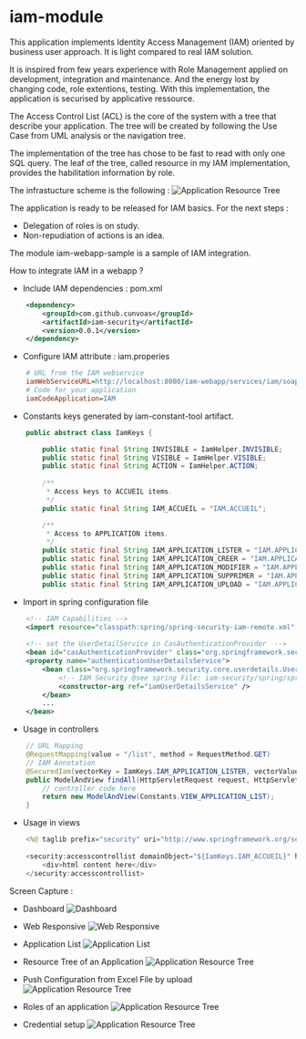 iam-module
===================

This application implements Identity Access Management (IAM) oriented by business user approach. It is light compared to real IAM solution.

It is inspired from few years experience with Role Management applied on development, integration and maintenance. And the energy lost by changing code, role extentions, testing. 
With this implementation, the application is securised by applicative ressource.

The Access Control List (ACL) is the core of the system with a tree that describe your application. The tree will be created by following the Use Case from UML analysis or the navigation tree.

The implementation of the tree has chose to be fast to read with only one SQL query.
The leaf of the tree, called resource in my IAM implementation, provides the habilitation information by role.

The infrastucture scheme is the following :
![Application Resource Tree](./docs/imgs/iam_schema.png)

The application is ready to be released for IAM basics.
For the next steps :
* Delegation of roles is on study.
* Non-repudiation of actions is an idea.


The module iam-webapp-sample is a sample of IAM integration.

How to integrate IAM in a webapp ?
* Include IAM dependencies : pom.xml
```XML
	<dependency>
		<groupId>com.github.cunvoas</groupId>
		<artifactId>iam-security</artifactId>
		<version>0.0.1</version>
	</dependency>
```

* Configure IAM attribute : iam.properies
```INI
    # URL from the IAM webservice
    iamWebServiceURL=http://localhost:8080/iam-webapp/services/iam/soap
    # Code for your application
    iamCodeApplication=IAM
```

* Constants keys generated by iam-constant-tool artifact.
```Java
	public abstract class IamKeys {

		public static final String INVISIBLE = IamHelper.INVISIBLE;
		public static final String VISIBLE = IamHelper.VISIBLE;
		public static final String ACTION = IamHelper.ACTION;
		
		/**
		 * Access keys to ACCUEIL items.
		 */
		public static final String IAM_ACCUEIL = "IAM.ACCUEIL";

		/**
		 * Access to APPLICATION items.
		 */
		public static final String IAM_APPLICATION_LISTER = "IAM.APPLICATION.LISTER";
		public static final String IAM_APPLICATION_CREER = "IAM.APPLICATION.CREER";
		public static final String IAM_APPLICATION_MODIFIER = "IAM.APPLICATION.MODIFIER";
		public static final String IAM_APPLICATION_SUPPRIMER = "IAM.APPLICATION.SUPPRIMER";
		public static final String IAM_APPLICATION_UPLOAD = "IAM.APPLICATION.UPLOAD";
```

* Import in spring configuration file
```XML
	<!-- IAM Capabilities -->
	<import resource="classpath:spring/spring-security-iam-remote.xml" />
	
	<!-- set the UserDetailService in CasAuthenticationProvider  -->
	<bean id="casAuthenticationProvider" class="org.springframework.security.cas.authentication.CasAuthenticationProvider">
	<property name="authenticationUserDetailsService">
		<bean class="org.springframework.security.core.userdetails.UserDetailsByNameServiceWrapper">
			<!-- IAM Security @see spring File: iam-security/spring/spring-security-iam.xml -->
			<constructor-arg ref="iamUserDetailsService" />
		</bean>
		...
	</bean>
```

* Usage in controllers
```Java
	// URL Mapping
	@RequestMapping(value = "/list", method = RequestMethod.GET)
	// IAM Annotation
    @SecuredIam(vectorKey = IamKeys.IAM_APPLICATION_LISTER, vectorValue = IamKeys.VISIBLE)
    public ModelAndView findAll(HttpServletRequest request, HttpServletResponse response, ModelMap model) {
		// controller code here
        return new ModelAndView(Constants.VIEW_APPLICATION_LIST);
    }
```

* Usage in views
```Java
	<%@ taglib prefix="security" uri="http://www.springframework.org/security/tags" %>
  
	<security:accesscontrollist domainObject="${IamKeys.IAM_ACCUEIL}" hasPermission="${IamKeys.VISIBLE}" >
		<div>html content here</div>
	</security:accesscontrollist>
```

Screen Capture :
* Dashboard
![Dashboard](./docs/imgs/dashboard.png)

* Web Responsive
![Web Responsive](./docs/imgs/applicationListResponsive.png)

* Application List
![Application List](./docs/imgs/applicationList.png)

* Resource Tree of an Application
![Application Resource Tree](./docs/imgs/applicationResource.png)

* Push Configuration from Excel File by upload
![Application Resource Tree](./docs/imgs/applicationUpload.png)

* Roles of an application
![Application Resource Tree](./docs/imgs/roleList.png)

* Credential setup
![Application Resource Tree](./docs/imgs/resourceCredential.png)




